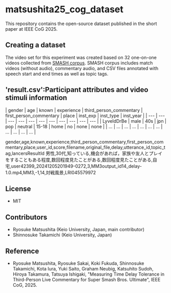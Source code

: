 # matsushita25_cog_dataset
This repository contains the open-source dataset published in the short paper at IEEE CoG 2025.

## Creating a dataset
The video set for this experiment was created based on 32 one-on-one videos collected from [SMASH corpus](https://ss-takashi.sakura.ne.jp/corpus/smash/).
SMASH corpus includes match videos (without audio), commentary audio, and CSV files annotated with speech start and end times as well as topic tags.

## 'result.csv':Participant attributes and video stimuli information
| gender | age | known | experience | third_person_commentary | first_person_commentary | place | inst_exp  | inst_type | inst_year |
| --- | --- | --- | --- | --- | --- | --- | --- | --- | --- | --- |
| LyveIdDrBe | male     | 40s | jpn         | pop       | neutral   | 15-18     | home | no | none | none | 
| ... | ... | ... | ... | ... | ... | ... | ... | ... | ... | ... |

gender,age,known,experience,third_person_commentary,first_person_commentary,place,user_id,score,filename,original_file,delay,utterance_id,topic_tag,lancersResultId
男性,30代,知っている,機会があれば，家族や友人とプレイをすることもある程度,数回程度見たことがある,数回程度見たことがある,自宅,user42399_20241205201949-0272,3,MM3output_id14_delay-1.0.mp4,MM3,-1,14,対戦風景,LRI045579972

## License
- MIT

## Contributors
- Ryosuke Matsushita (Keio University, Japan, main contributor)
- Shinnosuke Takamichi (Keio University, Japan)

## Reference
- Ryosuke Matsushita, Ryosuke Sakai, Koki Fukuda, Shinnosuke Takamichi, Kota Iura, Yuki Saito, Graham Neubig, Katsuhito Sudoh, Hiroya Takamura, Tatsuya Ishigaki, "Measuring Time Delay Tolerance in Third-Person Live Commentary for Super Smash Bros. Ultimate", IEEE CoG, 2025.
